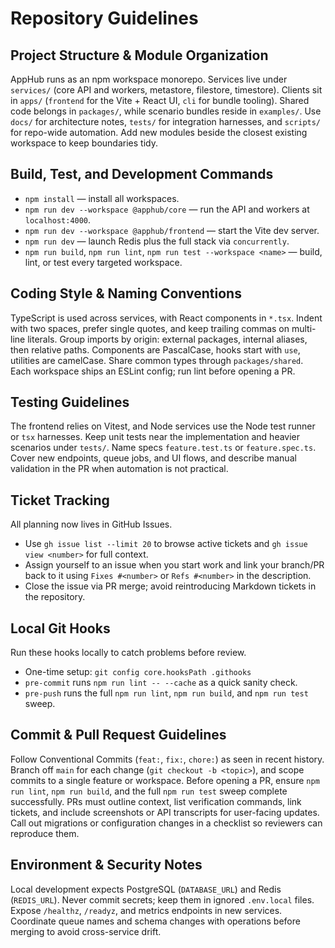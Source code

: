 # Repository Guidelines

## Project Structure & Module Organization
AppHub runs as an npm workspace monorepo. Services live under `services/` (core API and workers, metastore, filestore, timestore). Clients sit in `apps/` (`frontend` for the Vite + React UI, `cli` for bundle tooling). Shared code belongs in `packages/`, while scenario bundles reside in `examples/`. Use `docs/` for architecture notes, `tests/` for integration harnesses, and `scripts/` for repo-wide automation. Add new modules beside the closest existing workspace to keep boundaries tidy.

## Build, Test, and Development Commands
- `npm install` — install all workspaces.
- `npm run dev --workspace @apphub/core` — run the API and workers at `localhost:4000`.
- `npm run dev --workspace @apphub/frontend` — start the Vite dev server.
- `npm run dev` — launch Redis plus the full stack via `concurrently`.
- `npm run build`, `npm run lint`, `npm run test --workspace <name>` — build, lint, or test every targeted workspace.

## Coding Style & Naming Conventions
TypeScript is used across services, with React components in `*.tsx`. Indent with two spaces, prefer single quotes, and keep trailing commas on multi-line literals. Group imports by origin: external packages, internal aliases, then relative paths. Components are PascalCase, hooks start with `use`, utilities are camelCase. Share common types through `packages/shared`. Each workspace ships an ESLint config; run lint before opening a PR.

## Testing Guidelines
The frontend relies on Vitest, and Node services use the Node test runner or `tsx` harnesses. Keep unit tests near the implementation and heavier scenarios under `tests/`. Name specs `feature.test.ts` or `feature.spec.ts`. Cover new endpoints, queue jobs, and UI flows, and describe manual validation in the PR when automation is not practical.

## Ticket Tracking
All planning now lives in GitHub Issues.
- Use `gh issue list --limit 20` to browse active tickets and `gh issue view <number>` for full context.
- Assign yourself to an issue when you start work and link your branch/PR back to it using `Fixes #<number>` or `Refs #<number>` in the description.
- Close the issue via PR merge; avoid reintroducing Markdown tickets in the repository.

## Local Git Hooks
Run these hooks locally to catch problems before review.
- One-time setup: `git config core.hooksPath .githooks`
- `pre-commit` runs `npm run lint -- --cache` as a quick sanity check.
- `pre-push` runs the full `npm run lint`, `npm run build`, and `npm run test` sweep.

## Commit & Pull Request Guidelines
Follow Conventional Commits (`feat:`, `fix:`, `chore:`) as seen in recent history. Branch off `main` for each change (`git checkout -b <topic>`), and scope commits to a single feature or workspace. Before opening a PR, ensure `npm run lint`, `npm run build`, and the full `npm run test` sweep complete successfully. PRs must outline context, list verification commands, link tickets, and include screenshots or API transcripts for user-facing updates. Call out migrations or configuration changes in a checklist so reviewers can reproduce them.

## Environment & Security Notes
Local development expects PostgreSQL (`DATABASE_URL`) and Redis (`REDIS_URL`). Never commit secrets; keep them in ignored `.env.local` files. Expose `/healthz`, `/readyz`, and metrics endpoints in new services. Coordinate queue names and schema changes with operations before merging to avoid cross-service drift.
